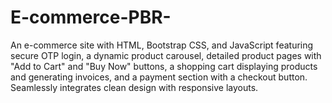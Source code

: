 # E-commerce-PBR-
An e-commerce site with HTML, Bootstrap CSS, and JavaScript featuring secure OTP login, a dynamic product carousel, detailed product pages with "Add to Cart" and "Buy Now" buttons, a shopping cart displaying products and generating invoices, and a payment section with a checkout button. Seamlessly integrates clean design with responsive layouts.
